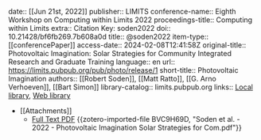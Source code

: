 date:: [[Jun 21st, 2022]]
publisher:: LIMITS
conference-name:: Eighth Workshop on Computing within Limits 2022
proceedings-title:: Computing within Limits
extra:: Citation Key: soden2022
doi:: 10.21428/bf6fb269.7b608a0d
title:: @soden2022
item-type:: [[conferencePaper]]
access-date:: 2024-02-08T12:41:58Z
original-title:: Photovoltaic Imagination: Solar Strategies for Community Integrated Research and Graduate Training
language:: en
url:: https://limits.pubpub.org/pub/photo/release/1
short-title:: Photovoltaic Imagination
authors:: [[Robert Soden]], [[Matt Ratto]], [[G. Arno Verhoeven]], [[Bart Simon]]
library-catalog:: limits.pubpub.org
links:: [Local library](zotero://select/groups/2386895/items/DDJ29DYK), [Web library](https://www.zotero.org/groups/2386895/items/DDJ29DYK)

- [[Attachments]]
	- [Full Text PDF](https://limits.pubpub.org/pub/photo/download/pdf) {{zotero-imported-file BVC9H69D, "Soden et al. - 2022 - Photovoltaic Imagination Solar Strategies for Com.pdf"}}